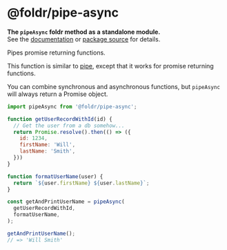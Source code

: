 # @foldr/pipe-async

**The `pipeAsync` foldr method as a standalone module.**    
See the [documentation](http://foldr.com/0.0.0/pipe-async) or [package source](https:/github.com/CloudVessel/foldr/blob/master/packages/categories/pipe-async/src/index.js) for details.

Pipes promise returning functions.

This function is similar to [pipe](#pipe), except that it works
for promise returning functions.

You can combine synchronous and asynchronous functions, but `pipeAsync`
will always return a Promise object.

```js
import pipeAsync from '@foldr/pipe-async';

function getUserRecordWithId(id) {
  // Get the user from a db somehow...
  return Promise.resolve().then(() => ({
    id: 1234,
    firstName: 'Will',
    lastName: 'Smith',
  }))
}

function formatUserName(user) {
  return `${user.firstName} ${user.lastName}`;
}

const getAndPrintUserName = pipeAsync(
  getUserRecordWithId,
  formatUserName,
);

getAndPrintUserName();
// => 'Will Smith'
```
